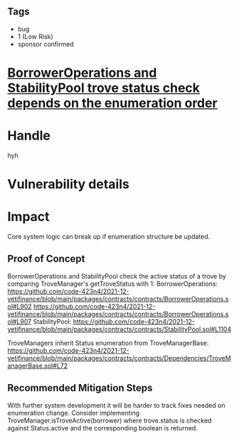 ## Tags

- bug
- 1 (Low Risk)
- sponsor confirmed

# [BorrowerOperations and StabilityPool trove status check depends on the enumeration order](https://github.com/code-423n4/2021-12-yetifinance-findings/issues/120) 

# Handle

hyh


# Vulnerability details

# Impact

Core system logic can break up if enumeration structure be updated.

## Proof of Concept

BorrowerOperations and StabilityPool check the active status of a trove by comparing TroveManager's getTroveStatus with 1:
BorrowerOperations:
https://github.com/code-423n4/2021-12-yetifinance/blob/main/packages/contracts/contracts/BorrowerOperations.sol#L902
https://github.com/code-423n4/2021-12-yetifinance/blob/main/packages/contracts/contracts/BorrowerOperations.sol#L907
StabilityPool:
https://github.com/code-423n4/2021-12-yetifinance/blob/main/packages/contracts/contracts/StabilityPool.sol#L1104

TroveManagers inherit Status enumeration from TroveManagerBase:
https://github.com/code-423n4/2021-12-yetifinance/blob/main/packages/contracts/contracts/Dependencies/TroveManagerBase.sol#L72

## Recommended Mitigation Steps

With further system development it will be harder to track fixes needed on enumeration change.
Consider implementing TroveManager.isTroveActive(borrower) where trove.status is checked against Status.active and the corresponding boolean is returned.


